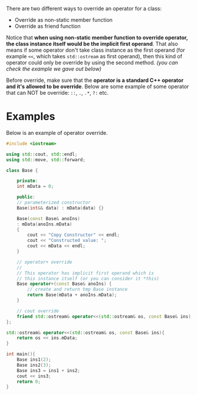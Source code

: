There are two different ways to override an operator for a class:

- Override as non-static member function
- Override as friend function

Notice that **when using non-static member function to override operator, the class instance itself would be the implicit first operand**. That also means if some operator don't take class instance as the first operand (for example `<<`, which takes `std::ostream` as first operand), then this kind of operator could only be override by using the second method. _(you can check the example we gave out below)_

Before override, make sure that the **operator is a standard C++ operator and it's allowed to be override**. Below are some example of some operator that can NOT be override: `::`, `.`, `.*`, `?:` etc.

# Examples

Below is an example of operator override.

```cpp
#include <iostream>

using std::cout, std::endl;
using std::move, std::forward;

class Base {

    private:
    int mData = 0;

    public:
    // parameterized constructor
    Base(int&& data) : mData(data) {}

    Base(const Base& anoIns) 
    : mData(anoIns.mData)
    {
        cout << "Copy Constructor" << endl;
        cout << "Constructed value: ";
        cout << mData << endl;
    }

    // operator+ override
    //
    // This operator has implicit first operand which is 
    // this instance itself (or you can consider it *this)
    Base operator+(const Base& anoIns) {
        // create and return tmp Base instance
        return Base(mData + anoIns.mData);
    }

    // cout override
    friend std::ostream& operator<<(std::ostream& os, const Base& ins);
};

std::ostream& operator<<(std::ostream& os, const Base& ins){
    return os << ins.mData;
}

int main(){
    Base ins1(2);
    Base ins2(3);
    Base ins3 = ins1 + ins2;
    cout << ins3;
    return 0;
}
```